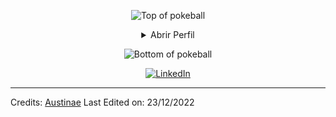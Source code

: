<p align="right"> </p>

<div align="center">


![Top of pokeball](https://user-images.githubusercontent.com/44261381/209363264-ac854d3c-2cc2-44c4-928e-8a08d1013f46.png)

<details>
<summary>Abrir Perfil</summary>

[comment]: <> (View Counter)
<br>
<div>
  <div align=center>
  </div>
  <div align=center>
      
  </div>
</div>

<details>
<summary>Sobre mim</summary>

[//]: # (You must have a lf before the markdown element when inside a block for it to work: https://stackoverflow.com/questions/29368902/how-can-i-wrap-my-markdown-in-an-html-div)

<div align="left">

```shell
#!/bin/bash

nome="Octavio"
estudante="ADS - Analise e desenvolvimento de sistemas"
linguagens="Html, Css, Phyton, e JavaScript"
idiomas=("pt_br" "es_ES")
 
message="Ola, Eu sou $nome, um $estudante e eu programo em $linguagens eu falo:"

for idiomas in "${idiomas[@]}"
do
message="$message\n- $idiomas"
done

zenity --info --text="$message Obrigado por vir, espero que goste do meu trabalho"

```

</div>

</details>

<details>
<summary>Ferramentas</summary>
<div>
  <p style="display: inline-block;" align="center">
    <kbd>
      <kbd>Linguagens</kbd>
      <br>
      <br>
      <img width="30px" src="https://cdn.jsdelivr.net/gh/devicons/devicon/icons/python/python-original.svg" /> 
      <img width="30px" src="https://cdn.jsdelivr.net/gh/devicons/devicon/icons/cplusplus/cplusplus-original.svg" /> 
      <img width="30px" src="https://cdn.jsdelivr.net/gh/devicons/devicon/icons/javascript/javascript-original.svg" /> 
    </kbd>
  </p>
</div>
</details>

<details>
  <summary>Citações</summary>
  <br>
  Uma das minhas citações favoritas
  <blockquote>
    “Existem três coisas que não podem ser interrompidas: o sonho dos homens, o fluxo do tempo e a vontade herdada”
    <br><strong>Gol D. Roger / One Piece</strong>
  </blockquote>
</details>

<details>
<summary>O que posso fazer para você?</summary>
<table style="border: none">
  <tr>
  <td width="50%" valign="top">

[//]: # (Fighting against markdown and blocks isn't easy, indentation is catastrophic)

## Vamos trabalhar juntos no seu projeto!

<blockquote>Se quiser entrar em contato comigo, envie-me um e-mail clicando aqui</blockquote>

  </td>
  <td width="50%" valign="top">

## Não é perfeito, não é?

**<img alt="Feedback" src="https://img.shields.io/badge/Ask%20me-anything-1abc9c.svg">**

<blockquote>“Acho que é muito importante ter um ciclo de feedback, onde você pensa constantemente sobre o que fez e como poderia fazer melhor.”
<br><strong>– Elon Musk</strong></blockquote>

  </td>
  </tr>
</table>
</details>

</details>

![Bottom of pokeball](https://user-images.githubusercontent.com/44261381/209363271-905d2a5e-8a18-44c0-a450-45dddd4d5036.png)

</div>

<div align=center>
  <a href="https://www.linkedin.com/in/octavio-konzen-4684a522b/"><img src="https://img.shields.io/static/v1?style=for-the-badge&message=LinkedIn&color=0A66C2&logo=LinkedIn&logoColor=FFFFFF&label=" alt="LinkedIn" /></a>
  
</div>

-----
Credits: [Austinae](https://github.com/Austinae)
Last Edited on: 23/12/2022
